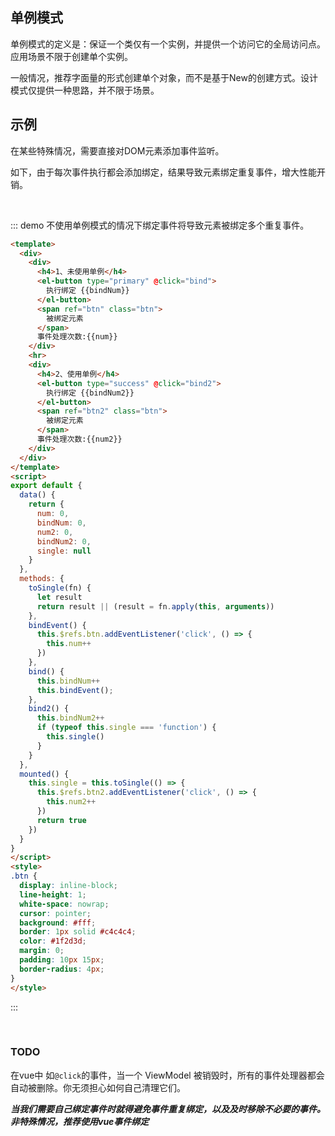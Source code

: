 ## 单例模式

单例模式的定义是：保证一个类仅有一个实例，并提供一个访问它的全局访问点。应用场景不限于创建单个实例。

一般情况，推荐字面量的形式创建单个对象，而不是基于New的创建方式。设计模式仅提供一种思路，并不限于场景。

## 示例

在某些特殊情况，需要直接对DOM元素添加事件监听。

如下，由于每次事件执行都会添加绑定，结果导致元素绑定重复事件，增大性能开销。

<br>

::: demo 不使用单例模式的情况下绑定事件将导致元素被绑定多个重复事件。

```html
<template>
  <div>
    <div>
      <h4>1、未使用单例</h4>
      <el-button type="primary" @click="bind">
        执行绑定 {{bindNum}}
      </el-button>
      <span ref="btn" class="btn">
        被绑定元素
      </span>
      事件处理次数:{{num}}
    </div>
    <hr>
    <div>
      <h4>2、使用单例</h4>
      <el-button type="success" @click="bind2">
        执行绑定 {{bindNum2}}
      </el-button>
      <span ref="btn2" class="btn">
        被绑定元素
      </span>
      事件处理次数:{{num2}}
    </div>
  </div>
</template>
<script>
export default {
  data() {
    return {
      num: 0,
      bindNum: 0,
      num2: 0,
      bindNum2: 0,
      single: null
    }
  },
  methods: {
    toSingle(fn) {
      let result
      return result || (result = fn.apply(this, arguments))
    },
    bindEvent() {
      this.$refs.btn.addEventListener('click', () => {
        this.num++
      })
    },
    bind() {
      this.bindNum++
      this.bindEvent();
    },
    bind2() {
      this.bindNum2++
      if (typeof this.single === 'function') {
        this.single()
      }
    }
  },
  mounted() {
    this.single = this.toSingle(() => {
      this.$refs.btn2.addEventListener('click', () => {
        this.num2++
      })
      return true
    })
  }
}
</script>
<style>
.btn {
  display: inline-block;
  line-height: 1;
  white-space: nowrap;
  cursor: pointer;
  background: #fff;
  border: 1px solid #c4c4c4;
  color: #1f2d3d;
  margin: 0;
  padding: 10px 15px;
  border-radius: 4px;
}
</style>
```
:::

<br>

### TODO

在vue中 如`@click`的事件，当一个 ViewModel 被销毁时，所有的事件处理器都会自动被删除。你无须担心如何自己清理它们。

***当我们需要自己绑定事件时就得避免事件重复绑定，以及及时移除不必要的事件。非特殊情况，推荐使用vue事件绑定***

<script>
export default {
  data() {
    return {
      num: 0,
      bindNum: 0,
      num2: 0,
      bindNum2: 0,
      single: null
    }
  },
  methods: {
    toSingle(fn) {
      let result
      return result || (result = fn.apply(this, arguments))
    },
    bindEvent() {
      this.$refs.btn.addEventListener('click', () => {
        this.num++
      })
    },
    bind() {
      this.bindNum++
      this.bindEvent();
    },
    bind2() {
      this.bindNum2++
      if (typeof this.single === 'function') {
        this.single()
      }
    }
  },
  mounted() {
    this.single = this.toSingle(() => {
      this.$refs.btn2.addEventListener('click', () => {
        this.num2++
      })
      return true
    })
  }
}
</script>
<style>
.btn {
  display: inline-block;
  line-height: 1;
  white-space: nowrap;
  cursor: pointer;
  background: #fff;
  border: 1px solid #c4c4c4;
  color: #1f2d3d;
  margin: 0;
  padding: 10px 15px;
  border-radius: 4px;
}
</style>

